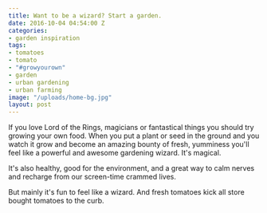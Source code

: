 ```yaml
---
title: Want to be a wizard? Start a garden.
date: 2016-10-04 04:54:00 Z
categories:
- garden inspiration
tags:
- tomatoes
- tomato
- "#growyourown"
- garden
- urban gardening
- urban farming
image: "/uploads/home-bg.jpg"
layout: post
---
```


If you love Lord of the Rings, magicians or fantastical things you should try growing your own food. When you put a plant or seed in the ground and you watch it grow and become an amazing bounty of fresh, yumminess you'll feel like a powerful and awesome gardening wizard. It's magical. 

It's also healthy, good for the environment, and a great way to calm nerves and recharge from our screen-time crammed lives. 

But mainly it's fun to feel like a wizard. And fresh tomatoes kick all store bought tomatoes to the curb.